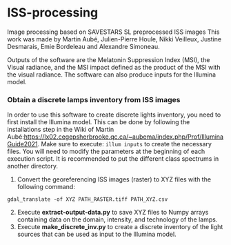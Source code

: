 # ISS-processing
Image processing based on SAVESTARS SL preprocessed ISS images
This work was made by Martin Aubé, Julien-Pierre Houle, Nikki Veilleux, Justine Desmarais, Emie Bordeleau and Alexandre Simoneau.

Outputs of the software are the Melatonin Suppression Index (MSI), the Visual radiance, and the MSI impact 
defined as the product of the MSI with the visual radiance. The software can also produce inputs for the Illumina model.

### Obtain a discrete lamps inventory from ISS images
In order to use this software to create discrete lights inventory, you need to first install the Illumina model. This can be done by following the installations step in the Wiki of Martin Aubé:https://lx02.cegepsherbrooke.qc.ca/~aubema/index.php/Prof/IlluminaGuide2021.
Make sure to execute: ```illum inputs``` to create the necessary files. You will need to modify the parameters at the beginning of each execution script. It is recommended to put the different class spectrums in another directory.

1. Convert the georeferencing ISS images (raster) to XYZ files  with the following command:
``` 
gdal_translate -of XYZ PATH_RASTER.tiff PATH_XYZ.csv
```
2. Execute **extract-output-data.py** to save XYZ files to Numpy arrays containing data on the domain, intensity, and technology of the lamps.
3. Execute **make_discrete_inv.py** to create a discrete inventory of the light sources that can be used as input to the Illumina model.
